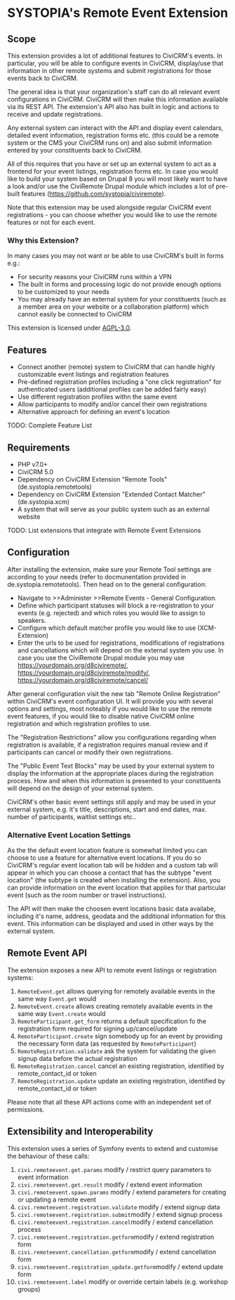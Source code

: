 # SYSTOPIA's Remote Event Extension

## Scope

This extension provides a lot of additional features to CiviCRM's events. In particular, you will be able to configure events in CiviCRM, display/use that information in other remote systems and submit registrations for those events back to CiviCRM.

The general idea is that your organization's staff can do all relevant event configurations in CiviCRM. CiviCRM will then make this information available via its REST API. The extension's API also has built in logic and actions to receive and update registrations.

Any external system can interact with the API and display event calendars, detailed event information, registration forms etc. (this could be a remote system or the CMS your CiviCRM runs on) and also submit information entered by your constituents back to CiviCRM.

All of this requires that you have or set up an external system to act as a frontend for your event listings, registration forms etc. In case you would like to build your system based on Drupal 8 you will most likely want to have a look and/or use the CiviRemote Drupal module which includes a lot of pre-built features (https://github.com/systopia/civiremote).

Note that this extension may be used alongside regular CiviCRM event registrations - you can choose whether you would like to use the remote features or not for each event.

### Why this Extension?

In many cases you may not want or be able to use CiviCRM's built in forms e.g.:
* For security reasons your CiviCRM runs within a VPN
* The built in forms and processing logic do not provide enough options to be customized to your needs
* You may already have an external system for your constituents (such as a member area on your website or a collaboration platform) which cannot easily be connected to CiviCRM

This extension is licensed under [AGPL-3.0](LICENSE.txt).

## Features

* Connect another (remote) system to CiviCRM that can handle highly customizable event listings and registration features
* Pre-defined registration profiles including a "one click registration" for authenticated users (additional profiles can be added fairly easy)
* Use different registration profiles withn the same event
* Allow participants to modify and/or cancel their own registrations
* Alternative approach for defining an event's location

TODO: Complete Feature List


## Requirements

* PHP v7.0+
* CiviCRM 5.0
* Dependency on CiviCRM Extension "Remote Tools" (de.systopia.remotetools)
* Dependency on CiviCRM Extension "Extended Contact Matcher" (de.systopia.xcm)
* A system that will serve as your public system such as an external website

TODO: List extensions that integrate with Remote Event Extensions

## Configuration

After installing the extension, make sure your Remote Tool settings are according to your needs (refer to docmunentation provided in de.systopia.remotetools). Then head on to the general configuration:

* Navigate to >>Administer >>Remote Events - General Configuration.
* Define which participant statuses will block a re-registration to your events (e.g. rejected) and which roles you would like to assign to speakers.
* Configure which default matcher profile you would like to use (XCM-Extension)
* Enter the urls to be used for registrations, modifications of registrations and cancellations which will depend on the external system you use. In case you use the CiviRemote Drupal module you may use https://yourdomain.org/d8civiremote/, https://yourdomain.org/d8civiremote/modify/, https://yourdomain.org/d8civiremote/cancel/

After general configuration visit the new tab "Remote Online Registration" within CiviCRM's event configuration UI. It will provide you with several options and settings, most noteably if you would like to use the remote event features, if you would like to disable native CiviCRM online registration and which registration profiles to use.

The "Registration Restrictions" allow you configurations regarding when registration is available, if a registration requires manual review and if participants can cancel or modify their own registrations.

The "Public Event Text Blocks" may be used by your external system to display the information at the appropriate places during the registration process. How and when this information is presented to your constituents will depend on the design of your external system.

CiviCRM's other basic event settings still apply and may be used in your external system, e.g. it's title, descriptions, start and end dates, max. number of participants, waitlist settings etc..

### Alternative Event Location Settings

As the the default event location feature is somewhat limited you can choose to use a feature for alternative event locations. If you do so CiviCRM's regular event location tab will be hidden and a custom tab will appear in which you can choose a contact that has the subtype "event location" (the subtype is created when installing the extension). Also, you can provide information on the event location that applies for that particular event (such as the room number or travel instructions).

The API will then make the choosen event locations basic data availabe, including it's name, address, geodata and the additional information for this event. This information can be displayed and used in other ways by the external system.

## Remote Event API

The extension exposes a new API to remote event listings or registration systems:

1. ``RemoteEvent.get`` allows querying for remotely available events in the same way ``Event.get`` would
1. ``RemoteEvent.create`` allows creating remotely available events in the same way ``Event.create`` would
1. ``RemoteParticipant.get_form`` returns a default specification fo the registration form required for signing up/cancel/update
1. ``RemoteParticipant.create`` sign somebody up for an event by providing the necessary form data (as requested by ``RemoteParticipant``)
1. ``RemoteRegistration.validate`` ask the system for validating the given signup data before the actual registration
1. ``RemoteRegistration.cancel`` cancel an existing registration, identified by remote_contact_id or token
1. ``RemoteRegistration.update`` update an existing registration, identified by remote_contact_id or token

Please note that all these API actions come with an independent set of permissions.

## Extensibility and Interoperability

This extension uses a series of Symfony events to extend and customise the behaviour of these calls:

1. ``civi.remoteevent.get.params`` modify / restrict query parameters to event information
1. ``civi.remoteevent.get.result`` modify / extend event information
1. ``civi.remoteevent.spawn.params`` modify / extend parameters for creating or updating a remote event
1. ``civi.remoteevent.registration.validate`` modify / extend signup data
1. ``civi.remoteevent.registration.submit``modify / extend signup process
1. ``civi.remoteevent.registration.cancel``modify / extend cancellation process
1. ``civi.remoteevent.registration.getform``modify / extend registration form
1. ``civi.remoteevent.cancellation.getform``modify / extend cancellation form
1. ``civi.remoteevent.registration_update.getform``modify / extend update form
1. ``civi.remoteevent.label`` modify or override certain labels (e.g. workshop groups)
